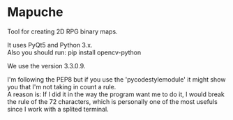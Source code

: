 # Mapuche
Tool for creating 2D RPG binary maps.

It uses PyQt5 and Python 3.x.  
Also you should run:
    pip install opencv-python

We use the version 3.3.0.9.

I'm following the PEP8 but if you use the 'pycodestylemodule' it might show you that I'm not taking in count a rule.  
A reason is: If I did it in the way the program want me to do it, I would break the rule of the 72 characters, which is
personally one of the most usefuls since I work with a splited terminal.
